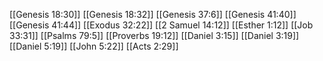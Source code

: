 [[Genesis 18:30]]
[[Genesis 18:32]]
[[Genesis 37:6]]
[[Genesis 41:40]]
[[Genesis 41:44]]
[[Exodus 32:22]]
[[2 Samuel 14:12]]
[[Esther 1:12]]
[[Job 33:31]]
[[Psalms 79:5]]
[[Proverbs 19:12]]
[[Daniel 3:15]]
[[Daniel 3:19]]
[[Daniel 5:19]]
[[John 5:22]]
[[Acts 2:29]]
